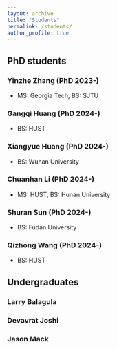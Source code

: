 ```yaml
---
layout: archive
title: "Students"
permalink: /students/
author_profile: true
---
```


## PhD students

### Yinzhe Zhang (PhD 2023-)

- MS: Georgia Tech, BS: SJTU

### Gangqi Huang (PhD 2024-)

- BS: HUST

### Xiangyue Huang (PhD 2024-)

- BS: Wuhan University

### Chuanhan Li (PhD 2024-)

- MS: HUST, BS: Hunan University

### Shuran Sun (PhD 2024-)

- BS: Fudan University

### Qizhong Wang (PhD 2024-)

- BS: HUST

## Undergraduates

### Larry Balagula

### Devavrat Joshi

### Jason Mack









 